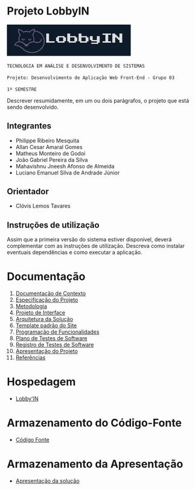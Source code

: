 # Projeto LobbyIN

<img src="docs/img/lobbyinlogo.jpg" width="65%" alt="Logo">

`TECNOLOGIA EM ANÁLISE E DESENVOLVIMENTO DE SISTEMAS`

`Projeto: Desenvolvimento de Aplicação Web Front-End - Grupo 03`

`1º SEMESTRE`

Descrever resumidamente, em um ou dois parágrafos, o projeto que está sendo desenvolvido.

## Integrantes

* Philippe Ribeiro Mesquita
* Allan Cesar Amaral Gomes
* Matheus Monteiro de Godoi
* João Gabriel Pereira da Silva
* Mahavishnu Jneesh Afonso de Almeida
* Luciano Emanuel Silva de Andrade Júnior

## Orientador

* Clóvis Lemos Tavares

## Instruções de utilização

Assim que a primeira versão do sistema estiver disponível, deverá complementar com as instruções de utilização. Descreva como instalar eventuais dependências e como executar a aplicação.

# Documentação

<ol>
<li><a href="docs/01-Documentação de Contexto.md"> Documentação de Contexto</a></li>
<li><a href="docs/02-Especificação do Projeto.md"> Especificação do Projeto</a></li>
<li><a href="docs/03-Metodologia.md"> Metodologia</a></li>
<li><a href="docs/04-Projeto de Interface.md"> Projeto de Interface</a></li>
<li><a href="docs/05-Arquitetura da Solução.md"> Arquitetura da Solução</a></li>
<li><a href="docs/06-Template padrão do Site.md"> Template padrão do Site</a></li>
<li><a href="docs/07-Programação de Funcionalidades.md"> Programação de Funcionalidades</a></li>
<li><a href="docs/08-Plano de Testes de Software.md"> Plano de Testes de Software</a></li>
<li><a href="docs/09-Registro de Testes de Software.md"> Registro de Testes de Software</a></li>
<li><a href="docs/10-Apresentação do Projeto.md"> Apresentação do Projeto</a></li>
<li><a href="docs/11-Referências.md"> Referências</a></li>
</ol>

# Hospedagem

* <a href="https://icei-puc-minas-pmv-ads.github.io/pmv-ads-2023-1-e1-proj-web-t17-time3-proj-lobbyin/src">Lobby'IN</a>


# Armazenamento do Código-Fonte

* <a href="src/README.md">Código Fonte</a>

# Armazenamento da Apresentação

* <a href="presentation/README.md">Apresentação da solução</a>
